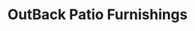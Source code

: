 ---
title: "OutBack Patio Furnishings"
url: /kerrville/outback-patio-furnishings/
shop: furniture
---